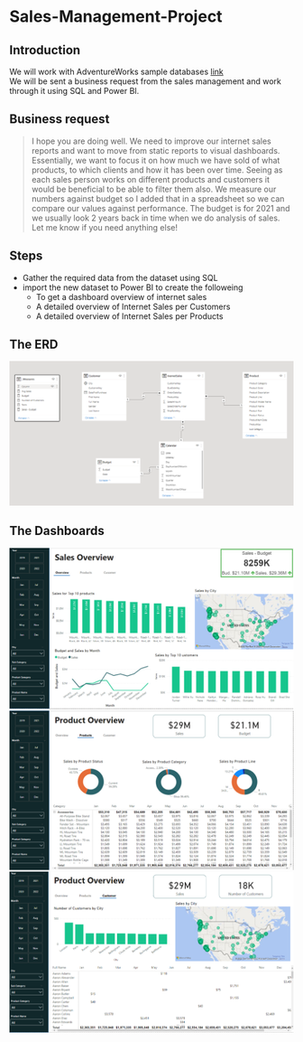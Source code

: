 # Sales-Management-Project
## Introduction
We will work with AdventureWorks sample databases [link](https://docs.microsoft.com/en-us/sql/samples/adventureworks-install-configure?view=sql-server-ver15&tabs=ssms)<br>
We will be sent a business request from the sales management and work through it using SQL and Power BI.

## Business request

> I hope you are doing well. We need to improve our internet sales reports and want to move from static reports to visual dashboards.
Essentially, we want to focus it on how much we have sold of what products, to which clients and how it has been over time.
Seeing as each sales person works on different products and customers it would be beneficial to be able to filter them also.
We measure our numbers against budget so I added that in a spreadsheet so we can compare our values against performance. 
The budget is for 2021 and we usually look 2 years back in time when we do analysis of sales.
Let me know if you need anything else!

## Steps
* Gather the required data from the dataset using SQL
* import the new dataset to Power BI to create the followeing
  * To get a dashboard overview of internet sales
  * A detailed overview of Internet Sales per Customers
  * A detailed overview of Internet Sales per Products

## The ERD
![alt](https://github.com/shimaa-mahmoud/Sales-Management-Project/blob/main/ERD.PNG)

## The Dashboards
![overview report](https://github.com/shimaa-mahmoud/Sales-Management-Project/blob/main/overview.PNG)
![product report](https://github.com/shimaa-mahmoud/Sales-Management-Project/blob/main/products.PNG)
![customer report](https://github.com/shimaa-mahmoud/Sales-Management-Project/blob/main/customer.PNG)
